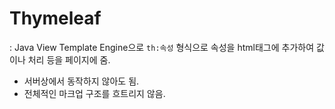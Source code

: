 # Thymeleaf

: Java View Template Engine으로 `th:속성` 형식으로 속성을 html태그에 추가하여 값이나 처리 등을 페이지에 줌.

- 서버상에서 동작하지 않아도 됨.
- 전체적인 마크업 구조를 흐트리지 않음.